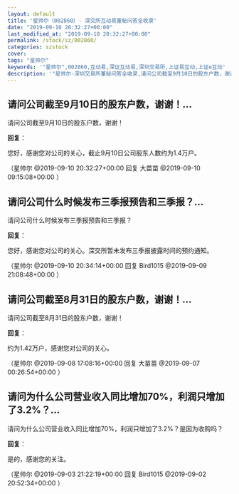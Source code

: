 ```yaml
---
layout: default
title: '星帅尔（002860）- 深交所互动易董秘问答全收录'
date: "2019-09-10 20:32:27+00:00"
last_modified_at: "2019-09-10 20:32:27+00:00"
permalink: /stock/sz/002860/
categories: szstock
cover: 
tags: "星帅尔"
keywords: '"星帅尔",002860,互动易,深证互动易,深圳交易所,上证易互动,上证e互动'
description: '"星帅尔-深圳交易所董秘问答全收录,请问公司截至9月10日的股东户数，谢谢！"'
---
```


## 请问公司截至9月10日的股东户数，谢谢！...

请问公司截至9月10日的股东户数，谢谢！

**回复**：

您好，感谢您对公司的关心，截止9月10日公司股东人数约为1.4万户。 

（星帅尔  @2019-09-10 20:32:27+00:00 回复 大苗苗  @2019-09-10 09:15:08+00:00 ）

## 请问公司什么时候发布三季报预告和三季报？...

请问公司什么时候发布三季报预告和三季报？

**回复**：

您好，感谢您对公司的关心。深交所暂未发布三季报披露时间的预约通知。 

（星帅尔  @2019-09-10 20:34:14+00:00 回复 Bird1015  @2019-09-09 21:08:48+00:00 ）

## 请问公司截至8月31日的股东户数，谢谢！...

请问公司截至8月31日的股东户数，谢谢！

**回复**：

约为1.42万户，感谢您对公司的关心。 

（星帅尔  @2019-09-08 17:08:16+00:00 回复 大苗苗  @2019-09-07 00:26:54+00:00 ）

## 请问为什么公司营业收入同比增加70%，利润只增加了3.2%？...

请问为什么公司营业收入同比增加70%，利润只增加了3.2%？是因为收购吗？

**回复**：

是的，感谢您的关注。 

（星帅尔  @2019-09-03 21:22:19+00:00 回复 Bird1015  @2019-09-02 20:52:34+00:00 ）

